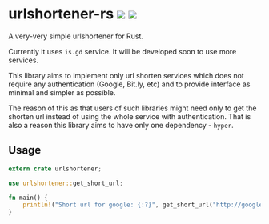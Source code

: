 # urlshortener-rs [![](https://meritbadge.herokuapp.com/urlshortener)](https://crates.io/crates/urlshortener) [![](https://travis-ci.org/vityafx/urlshortener-rs.svg?branch=master)](https://travis-ci.org/vityafx/urlshortener-rs)


A very-very simple urlshortener for Rust.

Currently it uses `is.gd` service.
It will be developed soon to use more services.

This library aims to implement only url shorten services which does not require any authentication (Google, Bit.ly, etc) and to provide interface as minimal and simpler as possible.

The reason of this as that users of such libraries might need only to get the shorten url instead of using the whole service with authentication. That is also a reason this library aims to have only one dependency - `hyper`.

## Usage
```rust
extern crate urlshortener;

use urlshortener::get_short_url;

fn main() {
    println!("Short url for google: {:?}", get_short_url("http://google.com"));
}
```

